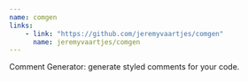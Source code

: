 ```yaml
---
name: comgen
links: 
    - link: "https://github.com/jeremyvaartjes/comgen"
      name: jeremyvaartjes/comgen
---
```

<p>Comment Generator: generate styled comments for your code.</p>